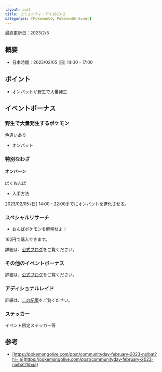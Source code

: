 ```yaml
---
layout: post
title: コミュニティ・デイ2023-2
categories: [PokemonGO, PokemonGO-Event]
---
```


最終更新日：2023/2/5

## 概要

- 日本時間：2023/02/05 (日) 14:00 - 17:00

## ポイント

- オンバットが野生で大量発生

## イベントボーナス

### 野生で大量発生するポケモン

色違いあり

- オンバット

### 特別なわざ

#### オンバーン

ばくおんぱ

- 入手方法

2023/02/05 (日) 14:00 - 22:00までにオンバットを進化させる。

### スペシャルリサーチ

- おんぱポケモンを解明せよ！

160円で購入できます。

詳細は、[公式ブログ](https://pokemongolive.com/post/communityday-february-2023-noibat?hl=ja)をご覧ください。

### その他のイベントボーナス

詳細は、[公式ブログ](https://pokemongolive.com/post/communityday-february-2023-noibat?hl=ja)をご覧ください。

### アディショナルレイド

詳細は、[この記事](https://moton-03.github.io/Game-Resources-Post/Additional-Raid-2023-2/)をご覧ください。

### ステッカー

イベント限定ステッカー等

## 参考

- [https://pokemongolive.com/post/communityday-february-2023-noibat?hl=ja](https://pokemongolive.com/post/communityday-february-2023-noibat?hl=ja)